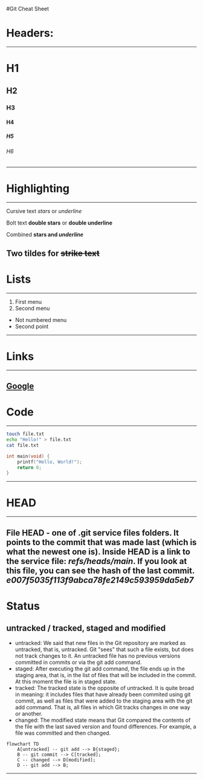 #Git Cheat Sheet

# Headers:
---
# H1
## H2
### H3
#### H4
##### H5
###### H6
---

# Highlighting
---
Cursive text *stars* or _underline_

Bolt text **double stars** or __double underline__

Combined **stars and _underline_**

Two tildes for ~~strike text~~
---

# Lists
---
1. First menu
2. Second menu


* Not numbered menu
* Second point
---

# Links
---
[Google](https://google.com "Google")
---


# Code
---
```bash
touch file.txt
echo "Hello!" > file.txt
cat file.txt
```

```c
int main(void) {
    printf("Hello, World!");
    return 0;
}
```
---

# HEAD
---
File **HEAD** - one of .git service files folders. It points to the commit that was made last (which is what the newest one is). Inside HEAD is a link to the service file: _refs/heads/main_. If you look at this file, you can see the hash of the last commit. _e007f5035f113f9abca78fe2149c593959da5eb7_
---

# Status
## untracked / tracked, staged and modified

- untracked: We said that new files in the Git repository are marked as untracked, that is, untracked. Git "sees" that such a file exists, but does not track changes to it. An untracked file has no previous versions committed in commits or via the git add command.
- staged: After executing the git add command, the file ends up in the staging area, that is, in the list of files that will be included in the commit. At this moment the file is in staged state.
- tracked: The tracked state is the opposite of untracked. It is quite broad in meaning: it includes files that have already been commited using git commit, as well as files that were added to the staging area with the git add command. That is, all files in which Git tracks changes in one way or another.
- changed: The modified state means that Git compared the contents of the file with the last saved version and found differences. For example, a file was committed and then changed.

```mermaid
flowchart TD
    A[untracked] -- git add --> B{staged};
    B -- git commit --> C[tracked];
    C -- changed --> D[modified];
    D -- git add --> B;
```
---
